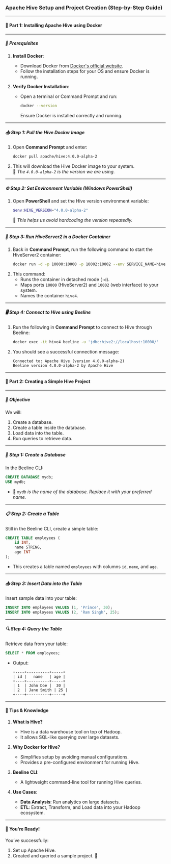 ### **Apache Hive Setup and Project Creation (Step-by-Step Guide)**

---

#### **🐝 Part 1: Installing Apache Hive using Docker**

---

##### **🔧 Prerequisites**
1. **Install Docker**:
   - Download Docker from [Docker's official website](https://www.docker.com/).
   - Follow the installation steps for your OS and ensure Docker is running.

2. **Verify Docker Installation**:
   - Open a terminal or Command Prompt and run:
     ```bash
     docker --version
     ```
     Ensure Docker is installed correctly and running.

---

##### **📥 Step 1: Pull the Hive Docker Image**
1. Open **Command Prompt** and enter:
   ```bash
   docker pull apache/hive:4.0.0-alpha-2
   ```
2. This will download the Hive Docker image to your system.  
   📝 *The `4.0.0-alpha-2` is the version we are using.*

---

##### **⚙️ Step 2: Set Environment Variable (Windows PowerShell)**
1. Open **PowerShell** and set the Hive version environment variable:
   ```powershell
   $env:HIVE_VERSION="4.0.0-alpha-2"
   ```
   📝 *This helps us avoid hardcoding the version repeatedly.*

---

##### **🚀 Step 3: Run HiveServer2 in a Docker Container**
1. Back in **Command Prompt**, run the following command to start the HiveServer2 container:
   ```bash
   docker run -d -p 10000:10000 -p 10002:10002 --env SERVICE_NAME=hiveserver2 --name hive4 apache/hive:4.0.0-alpha-2
   ```
2. This command:
   - Runs the container in detached mode (`-d`).
   - Maps ports `10000` (HiveServer2) and `10002` (web interface) to your system.
   - Names the container `hive4`.

---

##### **🖥️ Step 4: Connect to Hive using Beeline**
1. Run the following in **Command Prompt** to connect to Hive through Beeline:
   ```bash
   docker exec -it hive4 beeline -u 'jdbc:hive2://localhost:10000/'
   ```
2. You should see a successful connection message:
   ```
   Connected to: Apache Hive (version 4.0.0-alpha-2)
   Beeline version 4.0.0-alpha-2 by Apache Hive
   ```

---

#### **📂 Part 2: Creating a Simple Hive Project**

---

##### **🎯 Objective**
We will:
1. Create a database.
2. Create a table inside the database.
3. Load data into the table.
4. Run queries to retrieve data.

---

##### **💾 Step 1: Create a Database**
In the Beeline CLI:
```sql
CREATE DATABASE mydb;
USE mydb;
```
- 📝 *`mydb` is the name of the database. Replace it with your preferred name.*

---

##### **📋 Step 2: Create a Table**
Still in the Beeline CLI, create a simple table:
```sql
CREATE TABLE employees (
    id INT,
    name STRING,
    age INT
);
```
- This creates a table named `employees` with columns `id`, `name`, and `age`.

---

##### **📥 Step 3: Insert Data into the Table**
Insert sample data into your table:
```sql
INSERT INTO employees VALUES (1, 'Prince', 30);
INSERT INTO employees VALUES (2, 'Ram Singh', 25);
```

---

##### **🔍 Step 4: Query the Table**
Retrieve data from your table:
```sql
SELECT * FROM employees;
```
- Output:
  ```
  +----+----------+-----+
  | id |   name   | age |
  +----+----------+-----+
  | 1  | John Doe |  30 |
  | 2  | Jane Smith | 25 |
  +----+----------+-----+
  ```

---

#### **🌟 Tips & Knowledge**

1. **What is Hive?**
   - Hive is a data warehouse tool on top of Hadoop.
   - It allows SQL-like querying over large datasets.

2. **Why Docker for Hive?**
   - Simplifies setup by avoiding manual configurations.
   - Provides a pre-configured environment for running Hive.

3. **Beeline CLI**:
   - A lightweight command-line tool for running Hive queries.

4. **Use Cases**:
   - **Data Analysis**: Run analytics on large datasets.
   - **ETL**: Extract, Transform, and Load data into your Hadoop ecosystem.

---

#### **🎉 You're Ready!**
You’ve successfully:
1. Set up Apache Hive.
2. Created and queried a sample project.  🐝
